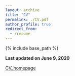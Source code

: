 ```yaml
---
layout: archive
title: "CV"
permalink: ./CV.pdf
author_profile: true
redirect_from:
  - /resume
---
```


{% include base_path %}

**Last updated on June 9, 2020**

[CV_homepage](./CV.pdf )

